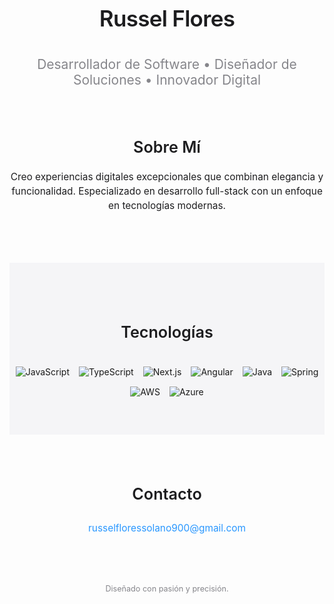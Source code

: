 <div align="center">
  <h1 style="font-family: -apple-system, BlinkMacSystemFont, 'SF Pro Display', sans-serif; font-size: 2.5em; font-weight: 600; letter-spacing: -0.02em; color: #1d1d1f; margin: 80px 0 40px;">
    Russel Flores
  </h1>

  <p style="font-family: -apple-system, BlinkMacSystemFont, 'SF Pro Text', sans-serif; font-size: 1.5em; color: #86868b; max-width: 600px; margin: 0 auto;">
    Desarrollador de Software • Diseñador de Soluciones • Innovador Digital
  </p>
</div>

<div style="margin: 80px 0;">
  <h2 style="font-family: -apple-system, BlinkMacSystemFont, 'SF Pro Display', sans-serif; font-size: 1.8em; font-weight: 600; color: #1d1d1f; text-align: center;">
    Sobre Mí
  </h2>
  
  <p style="font-family: -apple-system, BlinkMacSystemFont, 'SF Pro Text', sans-serif; font-size: 1.1em; line-height: 1.5; color: #1d1d1f; max-width: 600px; margin: 20px auto; text-align: center;">
    Creo experiencias digitales excepcionales que combinan elegancia y funcionalidad. Especializado en desarrollo full-stack con un enfoque en tecnologías modernas.
  </p>
</div>

<div style="background: #f5f5f7; padding: 60px 0; margin: 40px 0;">
  <h2 style="font-family: -apple-system, BlinkMacSystemFont, 'SF Pro Display', sans-serif; font-size: 1.8em; font-weight: 600; color: #1d1d1f; text-align: center; margin-bottom: 40px;">
    Tecnologías
  </h2>

  <div style="display: flex; justify-content: center; flex-wrap: wrap; gap: 15px; max-width: 800px; margin: 0 auto;">
    <img src="https://img.shields.io/badge/JavaScript-000000?style=flat&logo=javascript&logoColor=white" alt="JavaScript">
    <img src="https://img.shields.io/badge/TypeScript-000000?style=flat&logo=typescript&logoColor=white" alt="TypeScript">
    <img src="https://img.shields.io/badge/Next.js-000000?style=flat&logo=nextdotjs&logoColor=white" alt="Next.js">
    <img src="https://img.shields.io/badge/Angular-000000?style=flat&logo=angular&logoColor=white" alt="Angular">
    <img src="https://img.shields.io/badge/Java-000000?style=flat&logo=java&logoColor=white" alt="Java">
    <img src="https://img.shields.io/badge/Spring-000000?style=flat&logo=spring&logoColor=white" alt="Spring">
    <img src="https://img.shields.io/badge/AWS-000000?style=flat&logo=amazon-aws&logoColor=white" alt="AWS">
    <img src="https://img.shields.io/badge/Azure-000000?style=flat&logo=microsoft-azure&logoColor=white" alt="Azure">
  </div>
</div>

<div style="margin: 80px 0; text-align: center;">
  <h2 style="font-family: -apple-system, BlinkMacSystemFont, 'SF Pro Display', sans-serif; font-size: 1.8em; font-weight: 600; color: #1d1d1f; margin-bottom: 30px;">
    Contacto
  </h2>
  
  <a href="mailto:russelfloressolano900@gmail.com" style="font-family: -apple-system, BlinkMacSystemFont, 'SF Pro Text', sans-serif; color: #2997ff; text-decoration: none; font-size: 1.1em;">
    russelfloressolano900@gmail.com
  </a>
</div>

<p style="text-align: center; font-family: -apple-system, BlinkMacSystemFont, 'SF Pro Text', sans-serif; color: #86868b; font-size: 0.9em; margin-top: 60px;">
  Diseñado con pasión y precisión.
</p>
